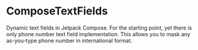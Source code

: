 # ComposeTextFields
Dynamic text fields in Jetpack Compose. For the starting point, yet there is only phone number text field implementation. This allows you to mask any as-you-type phone number in international format.
